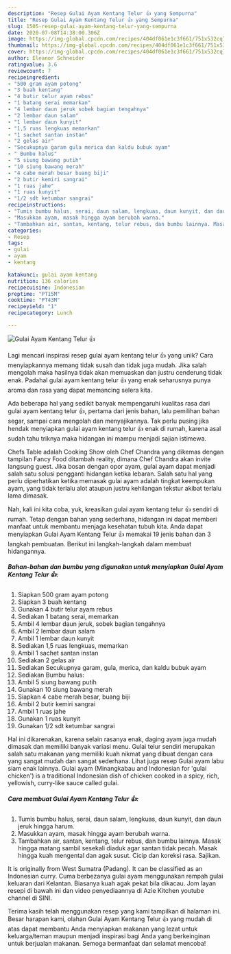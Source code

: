 ```yaml
---
description: "Resep Gulai Ayam Kentang Telur 👍 yang Sempurna"
title: "Resep Gulai Ayam Kentang Telur 👍 yang Sempurna"
slug: 1505-resep-gulai-ayam-kentang-telur-yang-sempurna
date: 2020-07-08T14:38:00.306Z
image: https://img-global.cpcdn.com/recipes/404df061e1c3f661/751x532cq70/gulai-ayam-kentang-telur-👍-foto-resep-utama.jpg
thumbnail: https://img-global.cpcdn.com/recipes/404df061e1c3f661/751x532cq70/gulai-ayam-kentang-telur-👍-foto-resep-utama.jpg
cover: https://img-global.cpcdn.com/recipes/404df061e1c3f661/751x532cq70/gulai-ayam-kentang-telur-👍-foto-resep-utama.jpg
author: Eleanor Schneider
ratingvalue: 3.6
reviewcount: 7
recipeingredient:
- "500 gram ayam potong"
- "3 buah kentang"
- "4 butir telur ayam rebus"
- "1 batang serai memarkan"
- "4 lembar daun jeruk sobek bagian tengahnya"
- "2 lembar daun salam"
- "1 lembar daun kunyit"
- "1,5 ruas lengkuas memarkan"
- "1 sachet santan instan"
- "2 gelas air"
- "Secukupnya garam gula merica dan kaldu bubuk ayam"
- " Bumbu halus"
- "5 siung bawang putih"
- "10 siung bawang merah"
- "4 cabe merah besar buang biji"
- "2 butir kemiri sangrai"
- "1 ruas jahe"
- "1 ruas kunyit"
- "1/2 sdt ketumbar sangrai"
recipeinstructions:
- "Tumis bumbu halus, serai, daun salam, lengkuas, daun kunyit, dan daun jeruk hingga harum."
- "Masukkan ayam, masak hingga ayam berubah warna."
- "Tambahkan air, santan, kentang, telur rebus, dan bumbu lainnya. Masak hingga matang sambil sesekali diaduk agar santan tidak pecah. Masak hingga kuah mengental dan agak susut. Cicip dan koreksi rasa. Sajikan."
categories:
- Resep
tags:
- gulai
- ayam
- kentang

katakunci: gulai ayam kentang 
nutrition: 136 calories
recipecuisine: Indonesian
preptime: "PT15M"
cooktime: "PT43M"
recipeyield: "1"
recipecategory: Lunch

---
```



![Gulai Ayam Kentang Telur 👍](https://img-global.cpcdn.com/recipes/404df061e1c3f661/751x532cq70/gulai-ayam-kentang-telur-👍-foto-resep-utama.jpg)

Lagi mencari inspirasi resep gulai ayam kentang telur 👍 yang unik? Cara menyiapkannya memang tidak susah dan tidak juga mudah. Jika salah mengolah maka hasilnya tidak akan memuaskan dan justru cenderung tidak enak. Padahal gulai ayam kentang telur 👍 yang enak seharusnya punya aroma dan rasa yang dapat memancing selera kita.

Ada beberapa hal yang sedikit banyak mempengaruhi kualitas rasa dari gulai ayam kentang telur 👍, pertama dari jenis bahan, lalu pemilihan bahan segar, sampai cara mengolah dan menyajikannya. Tak perlu pusing jika hendak menyiapkan gulai ayam kentang telur 👍 enak di rumah, karena asal sudah tahu triknya maka hidangan ini mampu menjadi sajian istimewa.

Chefs Table adalah Cooking Show oleh Chef Chandra yang dikemas dengan tampilan Fancy Food ditambah reality, dimana Chef Chandra akan invite langsung guest. Jika bosan dengan opor ayam, gulai ayam dapat menjadi salah satu solusi pengganti hidangan ketika lebaran. Salah satu hal yang perlu diperhatikan ketika memasak gulai ayam adalah tingkat keempukan ayam, yang tidak terlalu alot ataupun justru kehilangan tekstur akibat terlalu lama dimasak.


Nah, kali ini kita coba, yuk, kreasikan gulai ayam kentang telur 👍 sendiri di rumah. Tetap dengan bahan yang sederhana, hidangan ini dapat memberi manfaat untuk membantu menjaga kesehatan tubuh kita. Anda dapat menyiapkan Gulai Ayam Kentang Telur 👍 memakai 19 jenis bahan dan 3 langkah pembuatan. Berikut ini langkah-langkah dalam membuat hidangannya.

<!--inarticleads1-->

##### Bahan-bahan dan bumbu yang digunakan untuk menyiapkan Gulai Ayam Kentang Telur 👍:

1. Siapkan 500 gram ayam potong
1. Siapkan 3 buah kentang
1. Gunakan 4 butir telur ayam rebus
1. Sediakan 1 batang serai, memarkan
1. Ambil 4 lembar daun jeruk, sobek bagian tengahnya
1. Ambil 2 lembar daun salam
1. Ambil 1 lembar daun kunyit
1. Sediakan 1,5 ruas lengkuas, memarkan
1. Ambil 1 sachet santan instan
1. Sediakan 2 gelas air
1. Sediakan Secukupnya garam, gula, merica, dan kaldu bubuk ayam
1. Sediakan  Bumbu halus:
1. Ambil 5 siung bawang putih
1. Gunakan 10 siung bawang merah
1. Siapkan 4 cabe merah besar, buang biji
1. Ambil 2 butir kemiri sangrai
1. Ambil 1 ruas jahe
1. Gunakan 1 ruas kunyit
1. Gunakan 1/2 sdt ketumbar sangrai


Hal ini dikarenakan, karena selain rasanya enak, daging ayam juga mudah dimasak dan memiliki banyak variasi menu. Gulai telur sendiri merupakan salah satu makanan yang memiliki kuah nikmat yang dibuat dengan cara yang sangat mudah dan sangat sederhana. Lihat juga resep Gulai ayam labu siam enak lainnya. Gulai ayam (Minangkabau and Indonesian for &#39;gulai chicken&#39;) is a traditional Indonesian dish of chicken cooked in a spicy, rich, yellowish, curry-like sauce called gulai. 

<!--inarticleads2-->

##### Cara membuat Gulai Ayam Kentang Telur 👍:

1. Tumis bumbu halus, serai, daun salam, lengkuas, daun kunyit, dan daun jeruk hingga harum.
1. Masukkan ayam, masak hingga ayam berubah warna.
1. Tambahkan air, santan, kentang, telur rebus, dan bumbu lainnya. Masak hingga matang sambil sesekali diaduk agar santan tidak pecah. Masak hingga kuah mengental dan agak susut. Cicip dan koreksi rasa. Sajikan.


It is originally from West Sumatra (Padang). It can be classified as an Indonesian curry. Cuma berbezanya gulai ayam menggunakan rempah gulai keluaran dari Kelantan. Biasanya kuah agak pekat bila dikacau. Jom layan resepi di bawah ini dan video penyediaannya di Azie Kitchen youtube channel di SINI. 

Terima kasih telah menggunakan resep yang kami tampilkan di halaman ini. Besar harapan kami, olahan Gulai Ayam Kentang Telur 👍 yang mudah di atas dapat membantu Anda menyiapkan makanan yang lezat untuk keluarga/teman maupun menjadi inspirasi bagi Anda yang berkeinginan untuk berjualan makanan. Semoga bermanfaat dan selamat mencoba!
